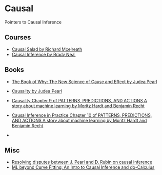 # Causal
Pointers to Causal Inference



## Courses

* [Causal Salad by Richard Mcelreath](https://github.com/rmcelreath/causal_salad_2021)
* [Causal Inference by Brady Neal](https://www.youtube.com/channel/UCbOJ2eEdvf2wOPrAmA72Gzg)



## Books

* [The Book of Why: The New Science of Cause and Effect by Judea Pearl](http://bayes.cs.ucla.edu/WHY/)

* [Causality by Judea Pearl](http://bayes.cs.ucla.edu/BOOK-2K/)
* [Causality Chapter 9 of PATTERNS, PREDICTIONS, AND ACTIONS A story about machine learning by Moritz Hardt and Benjamin Recht](https://mlstory.org/causal.html)
* [Causal Inference in Practice Chapter 10 of PATTERNS, PREDICTIONS, AND ACTIONS A story about machine learning by Moritz Hardt and Benjamin Recht](https://mlstory.org/causal-practice.html)

* 

  

## Misc


* [Resolving disputes between J. Pearl and D. Rubin on causal inference](https://statmodeling.stat.columbia.edu/2009/07/05/disputes_about/)
* [ML beyond Curve Fitting: An Intro to Causal Inference and do-Calculus](https://www.inference.vc/untitled/)
  
  
  



